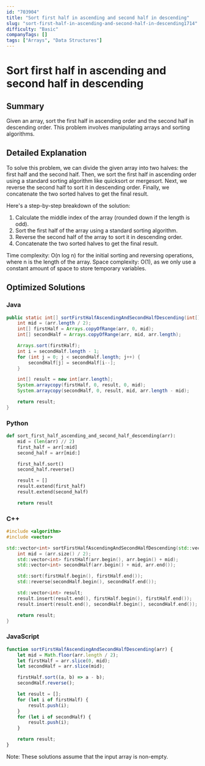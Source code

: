 ```yaml
---
id: "703904"
title: "Sort first half in ascending and second half in descending"
slug: "sort-first-half-in-ascending-and-second-half-in-descending1714"
difficulty: "Basic"
companyTags: []
tags: ["Arrays", "Data Structures"]
---
```


**Sort first half in ascending and second half in descending**
=====================================================

## Summary
Given an array, sort the first half in ascending order and the second half in descending order. This problem involves manipulating arrays and sorting algorithms.

## Detailed Explanation
To solve this problem, we can divide the given array into two halves: the first half and the second half. Then, we sort the first half in ascending order using a standard sorting algorithm like quicksort or mergesort. Next, we reverse the second half to sort it in descending order. Finally, we concatenate the two sorted halves to get the final result.

Here's a step-by-step breakdown of the solution:

1. Calculate the middle index of the array (rounded down if the length is odd).
2. Sort the first half of the array using a standard sorting algorithm.
3. Reverse the second half of the array to sort it in descending order.
4. Concatenate the two sorted halves to get the final result.

Time complexity: O(n log n) for the initial sorting and reversing operations, where n is the length of the array.
Space complexity: O(1), as we only use a constant amount of space to store temporary variables.

## Optimized Solutions
### Java
```java
public static int[] sortFirstHalfAscendingAndSecondHalfDescending(int[] arr) {
    int mid = (arr.length / 2);
    int[] firstHalf = Arrays.copyOfRange(arr, 0, mid);
    int[] secondHalf = Arrays.copyOfRange(arr, mid, arr.length);

    Arrays.sort(firstHalf);
    int i = secondHalf.length - 1;
    for (int j = 0; j < secondHalf.length; j++) {
        secondHalf[j] = secondHalf[i--];
    }

    int[] result = new int[arr.length];
    System.arraycopy(firstHalf, 0, result, 0, mid);
    System.arraycopy(secondHalf, 0, result, mid, arr.length - mid);

    return result;
}
```

### Python
```python
def sort_first_half_ascending_and_second_half_descending(arr):
    mid = (len(arr) // 2)
    first_half = arr[:mid]
    second_half = arr[mid:]

    first_half.sort()
    second_half.reverse()

    result = []
    result.extend(first_half)
    result.extend(second_half)

    return result
```

### C++
```cpp
#include <algorithm>
#include <vector>

std::vector<int> sortFirstHalfAscendingAndSecondHalfDescending(std::vector<int> arr) {
    int mid = (arr.size() / 2);
    std::vector<int> firstHalf(arr.begin(), arr.begin() + mid);
    std::vector<int> secondHalf(arr.begin() + mid, arr.end());

    std::sort(firstHalf.begin(), firstHalf.end());
    std::reverse(secondHalf.begin(), secondHalf.end());

    std::vector<int> result;
    result.insert(result.end(), firstHalf.begin(), firstHalf.end());
    result.insert(result.end(), secondHalf.begin(), secondHalf.end());

    return result;
}
```

### JavaScript
```javascript
function sortFirstHalfAscendingAndSecondHalfDescending(arr) {
    let mid = Math.floor(arr.length / 2);
    let firstHalf = arr.slice(0, mid);
    let secondHalf = arr.slice(mid);

    firstHalf.sort((a, b) => a - b);
    secondHalf.reverse();

    let result = [];
    for (let i of firstHalf) {
        result.push(i);
    }
    for (let i of secondHalf) {
        result.push(i);
    }

    return result;
}
```

Note: These solutions assume that the input array is non-empty.